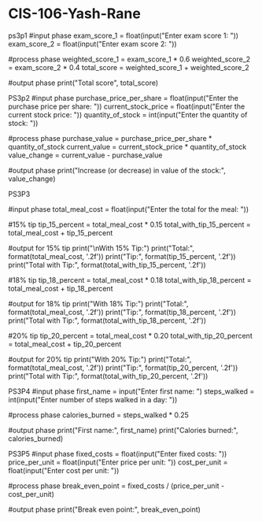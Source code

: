 # CIS-106-Yash-Rane
ps3p1
#input phase
exam_score_1 = float(input("Enter exam score 1: "))
exam_score_2 = float(input("Enter exam score 2: "))


#process phase
weighted_score_1 = exam_score_1 * 0.6
weighted_score_2 = exam_score_2 * 0.4
total_score = weighted_score_1 + weighted_score_2

#output phase
print("Total score", total_score)

PS3p2
#input phase
purchase_price_per_share = float(input("Enter the purchase price per share: "))
current_stock_price = float(input("Enter the current stock price: "))
quantity_of_stock = int(input("Enter the quantity of stock: "))


#process phase
purchase_value = purchase_price_per_share * quantity_of_stock
current_value = current_stock_price * quantity_of_stock
value_change = current_value - purchase_value


#output phase
print("Increase (or decrease) in value of the stock:", value_change)

PS3P3

#input phase 
total_meal_cost = float(input("Enter the total for the meal: "))

#15% tip 
tip_15_percent = total_meal_cost * 0.15
total_with_tip_15_percent = total_meal_cost + tip_15_percent

#output for 15% tip
print("\nWith 15% Tip:")
print("Total:", format(total_meal_cost, '.2f'))
print("Tip:", format(tip_15_percent, '.2f'))
print("Total with Tip:", format(total_with_tip_15_percent, '.2f'))


#18% tip
tip_18_percent = total_meal_cost * 0.18
total_with_tip_18_percent = total_meal_cost + tip_18_percent

#output for 18% tip
print("With 18% Tip:")
print("Total:", format(total_meal_cost, '.2f'))
print("Tip:", format(tip_18_percent, '.2f'))
print("Total with Tip:", format(total_with_tip_18_percent, '.2f'))


#20% tip
tip_20_percent = total_meal_cost * 0.20
total_with_tip_20_percent = total_meal_cost + tip_20_percent

#output for 20% tip
print("With 20% Tip:")
print("Total:", format(total_meal_cost, '.2f'))
print("Tip:", format(tip_20_percent, '.2f'))
print("Total with Tip:", format(total_with_tip_20_percent, '.2f'))

PS3P4
#input phase
first_name = input("Enter first name: ")
steps_walked = int(input("Enter number of steps walked in a day: "))

#process phase 
calories_burned = steps_walked * 0.25

#output phase
print("First name:", first_name)
print("Calories burned:", calories_burned)

PS3P5
#input phase 
fixed_costs = float(input("Enter fixed costs: "))
price_per_unit = float(input("Enter price per unit: "))
cost_per_unit = float(input("Enter cost per unit: "))

#process phase
break_even_point = fixed_costs / (price_per_unit - cost_per_unit)

#output phase 
print("Break even point:", break_even_point)

